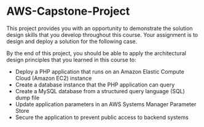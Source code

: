 # AWS-Capstone-Project

This project provides you with an opportunity to demonstrate the solution design skills that you develop throughout this course. Your assignment is to design and deploy a solution for the following case.


By the end of this project, you should be able to apply the architectural design principles that you learned in this course to:

- Deploy a PHP application that runs on an Amazon Elastic Compute Cloud (Amazon EC2) instance
- Create a database instance that the PHP application can query
- Create a MySQL database from a structured query language (SQL) dump file
- Update application parameters in an AWS Systems Manager Parameter Store
- Secure the application to prevent public access to backend systems
